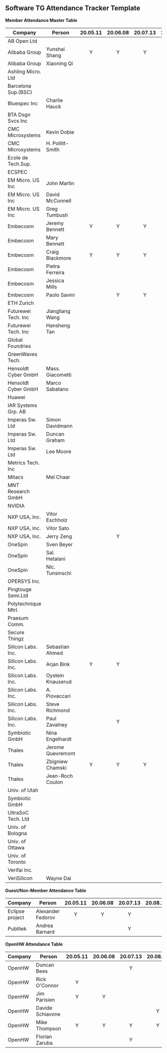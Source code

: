 ## Software TG Attendance Tracker Template

**Member Attendance Master Table**

| Company            |  Person           |20.05.11|20.06.08|20.07.13|20.08.10|20.MM.DD|
|--------------------|-------------------|:------:|:------:|:------:|:------:|:------:|
| AB Open Ltd        |                   |        |        |        |        |        |
| Alibaba Group      | Yunshai Shang     | Y      | Y      | Y      | Y      |        |
| Alibaba Group      | Xiaoning Qi       |        |        |        |        |        |
| Ashling Micro. Ltd |                   |        |        |        |        |        |
| Barcelona Sup.(BSC)|                   |        |        |        |        |        |
| Bluespec Inc       | Charlie Hauck     |        |        |        |        |        |
| BTA Dsgn Svcs Inc  |                   |        |        |        |        |        |
| CMC Microsystems   | Kevin Dobie       |        |        |        |        |        |
| CMC Microsystems   | H. Pollitt-Smith  |        |        |        |        |        |
| Ecole de Tech.Sup. |                   |        |        |        |        |        |
| ECSPEC             |                   |        |        |        |        |        |
| EM Micro. US Inc   | John Martin       |        |        |        |        |        |
| EM Micro. US Inc   | David McConnell   |        |        |        |        |        |
| EM Micro. US Inc   | Greg Tumbush      |        |        |        |        |        |
| Embecosm           | Jeremy Bennett    | Y      | Y      | Y      |        |        |
| Embecosm           | Mary Bennett      |        |        |        | Y      |        |
| Embecosm           | Craig Blackmore   | Y      | Y      | Y      | Y      |        |
| Embecosm           | Pietra Ferreira   |        |        |        | Y      |        |
| Embecosm           | Jessica Mills     |        |        |        | Y      |        |
| Embecosm           | Paolo Savini      |        | Y      | Y      |        |        |
| ETH Zurich         |                   |        |        |        |        |        |
| Futurewei Tech. Inc| Jiangliang Wang   |        |        |        |        |        |
| Futurewei Tech. Inc| Hansheng Tan      |        |        |        |        |        |
| Global Foundries   |                   |        |        |        |        |        |
| GreenWaves Tech.   |                   |        |        |        |        |        |
| Hensoldt Cyber GmbH| Mass. Giacometti  |        |        |        |        |        |
| Hensoldt Cyber GmbH| Marco Sabatano    |        |        |        |        |        |
| Huawei             |                   |        |        |        |        |        |
| IAR Systems Grp. AB|                   |        |        |        |        |        |
| Imperas Sw. Ltd    | Simon Davidmann   |        |        |        |        |        |
| Imperas Sw. Ltd    | Duncan Graham     |        |        |        |        |        |
| Imperas Sw. Ltd    | Lee Moore         |        |        |        |        |        |
| Metrics Tech. Inc  |                   |        |        |        |        |        |
| Mitacs             | Mel Chaar         |        |        |        |        |        |
| MNT Research GmbH  |                   |        |        |        |        |        |
| NVIDIA             |                   |        |        |        |        |        |
| NXP USA, Inc.      | Vitor Eschholz    |        |        |        |        |        |
| NXP USA, Inc.      | Vitor Sato        |        |        |        |        |        |
| NXP USA, Inc.      | Jerry Zeng        |        | Y      |        |        |        |
| OneSpin            | Sven Beyer        |        |        |        |        |        |
| OneSpin            | Sal. Hetalani     |        |        |        |        |        |
| OneSpin            | Nic. Tunsinschi   |        |        |        |        |        |
| OPERSYS Inc.       |                   |        |        |        |        |        |
| Pingtouge Semi.Ltd |                   |        |        |        |        |        |
| Polytechnique Mtrl.|                   |        |        |        |        |        |
| Praesum Comm.      |                   |        |        |        |        |        |
| Secure Thingz      |                   |        |        |        |        |        |
| Silicon Labs. Inc. | Sebastian Ahmed   |        |        |        |        |        |
| Silicon Labs. Inc. | Arjan Bink        | Y      | Y      |        | Y      |        |
| Silicon Labs. Inc. | Oystein Knauserud |        |        |        |        |        |
| Silicon Labs. Inc. | A. Piovaccari     |        |        |        |        |        |
| Silicon Labs. Inc. | Steve Richmond    |        |        |        |        |        |
| Silicon Labs. Inc. | Paul Zavalney     |        | Y      |        |        |        |
| Symbiotic GmbH     | Nina Engelhardt   |        |        |        |        |        |
| Thales             | Jerome Quevremont |        |        |        |        |        |
| Thales             | Zbigniew Chamski  | Y      | Y      |  Y     | Y      |        |
| Thales             | Jean-Roch Coulon  |        |        |        |        |        |
| Univ. of Utah      |                   |        |        |        |        |        |
| Symbiotic GmbH     |                   |        |        |        |        |        |
| UltraSoC Tech. Ltd |                   |        |        |        |        |        |
| Univ. of Bologna   |                   |        |        |        |        |        |
| Univ. of Ottawa    |                   |        |        |        |        |        |
| Univ. of Toronto   |                   |        |        |        |        |        |
| Verifai Inc.       |                   |        |        |        |        |        |
| VeriSilicon        | Wayne Dai         |        |        |        |        |        |

**Guest/Non-Member Attendance Table**

| Company            |  Person           |20.05.11|20.06.08|20.07.13|20.08.10|20.MM.DD|
|--------------------|-------------------|:------:|:------:|:------:|:------:|:------:|
| Eclipse project    | Alexander Fedorov | Y      | Y      | Y      |        |        |
| Publitek           | Andrea Barnard    |        |        | Y      |        |        |

**OpenHW Attendance Table**

| Company            |  Person           |20.05.11|20.06.08|20.07.13|20.08.10|20.MM.DD|
|--------------------|-------------------|:------:|:------:|:------:|:------:|:------:|
| OpenHW             | Duncan Bees       |        |        | Y      |        |        |
| OpenHW             | Rick O'Connor     | Y      |        |        |        |        |
| OpenHW             | Jim Parisien      | Y      | Y      |        |        |        |
| OpenHW             | Davide Schiavone  |        |        |        | Y      |        |
| OpenHW             | Mike Thompson     | Y      | Y      | Y      | Y      |        |
| OpenHW             | Florian Zaruba    |        |        | Y      |        |        |

